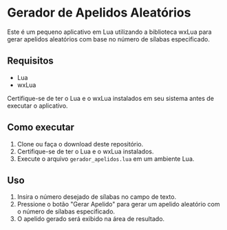 # Gerador de Apelidos Aleatórios

Este é um pequeno aplicativo em Lua utilizando a biblioteca wxLua para gerar apelidos aleatórios com base no número de sílabas especificado.

## Requisitos

- Lua
- wxLua

Certifique-se de ter o Lua e o wxLua instalados em seu sistema antes de executar o aplicativo.

## Como executar

1. Clone ou faça o download deste repositório.
2. Certifique-se de ter o Lua e o wxLua instalados.
3. Execute o arquivo `gerador_apelidos.lua` em um ambiente Lua.

## Uso

1. Insira o número desejado de sílabas no campo de texto.
2. Pressione o botão "Gerar Apelido" para gerar um apelido aleatório com o número de sílabas especificado.
3. O apelido gerado será exibido na área de resultado.

